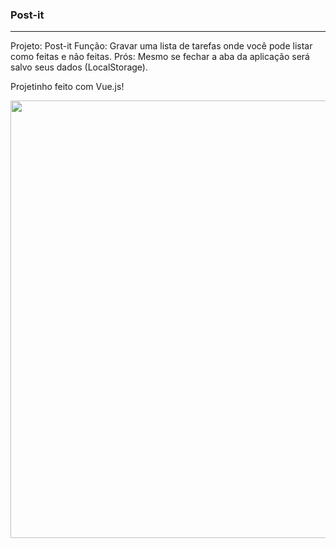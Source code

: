 ### Post-it
------------------------------------------------------------------------------------
Projeto: Post-it
Função: Gravar uma lista de tarefas onde você pode listar como feitas e não feitas.
Prós: Mesmo se fechar a aba da aplicação será salvo seus dados (LocalStorage).

Projetinho feito com Vue.js!



<div align="center">
  <img src="https://user-images.githubusercontent.com/109709293/192149077-980cb007-9796-4bab-a723-f3ae72ba0b7d.gif" width="700px">
</div>
